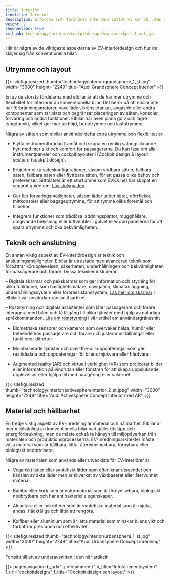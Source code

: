 ```yaml
---
title: Interiör
linktitle: Interiör
description: Elfordon (EV) förändrar inte bara sättet vi kör på, utan också hur vi designar bilinteriörer. Elbilar erbjuder nya möjligheter och utmaningar för bilinredare, som ska balansera funktionalitet, komfort, estetik och hållbarhet.
weight: 2
shownavtabs: true
xsthumb: technology/interior/cockpitdesign/hiphixcockpit_1_xst.jpg
---
```

<!-- markdownlint-disable MD033 -->
Här är några av de viktigaste aspekterna av EV-interiördesign och hur de skiljer sig från konventionella bilar.

## Utrymme och layout

{{< sitefiguresized thumb="technology/interior/grandsphere_1_st.jpg" width="3000" height="2249" title="Audi Grandsphere Concept interior" >}}

En av de största fördelarna med elbilar är att de har mer utrymme och flexibilitet för interiörer än konventionella bilar. Det beror på att elbilar inte har förbränningsmotorer, växellådor, bränsletankar, avgasrör eller andra komponenter som tar plats och begränsar placeringen av säten, konsoler, förvaring och andra funktioner. Elbilar har även plana golv och lägre tyngdpunkt, vilket ger mer takhöjd, benutrymme och lastutrymme.

Några av sätten som elbilar använder detta extra utrymme och flexibilitet är:

- Flytta instrumentbrädan framåt och skapa en rymlig salongsliknande hytt med mer sikt och komfort för passagerarna. Du kan läsa om alla instrumentpaneler och cockpitlayouter i [Cockpit design & layout section] (cockpit design).

- Erbjuder olika säteskonfigurationer, såsom vridbara säten, fällbara säten, fällbara säten eller flyttbara säten, för att passa olika behov och preferenser. Sittplatser är ett stort ämne som EVKX.net har skapat en separat guide om. [Läs stolsguiden](../seats/).

- Ger fler förvaringsmöjligheter, såsom lådor under sätet, dörrfickor, mittkonsoler eller bagageutrymme, för att rymma olika föremål och tillbehör.

- Integrera funktioner som trådlösa laddningsplattor, mugghållare, omgivande belysning eller luftventiler i golvet eller dörrpanelerna för att spara utrymme och öka bekvämligheten.

## Teknik och anslutning

En annan viktig aspekt av EV-interiördesign är teknik och anslutningsmöjligheter. Elbilar är utrustade med avancerad teknik som förbättrar körupplevelsen, säkerheten, underhållningen och bekvämligheten för passagerare och förare. Dessa tekniker inkluderar:

– Digitala skärmar och pekskärmar som ger information och styrning för olika funktioner, som hastighetsmätare, navigation, klimatanläggning, underhållningssystem eller förarassistanssystem. [Läs mer om skärmar](../userinterface/screens/) i elbilar i vår användargränssnittsartikel

– Röststyrning och digitala assistenter som låter passagerare och förare interagera med bilen och få tillgång till olika tjänster med hjälp av naturliga språkkommandon. [Läs om röststyrning](../userinterface/screens/) i vår artikel om användargränssnitt

- Biometriska sensorer och kameror som övervakar hälsa, humör eller beteende hos passagerare och förare och justerar inställningar eller funktioner därefter.

- Molnbaserade tjänster och över-the-air-uppdateringar som ger realtidsdata och uppdateringar för bilens mjukvara eller hårdvara.

- Augmented reality (AR) och virtuell verklighet (VR) som projicerar bilder eller information på vindrutan eller fönstren för att skapa uppslukande upplevelser eller hjälpa till med navigering eller säkerhet.

{{< sitefiguresized thumb="technology/interior/activesphereinterior_2_st.jpeg" width="3000" height="2249" title="Audi Activesphere Concept interiör med AR" >}}

## Material och hållbarhet

En tredje viktig aspekt av EV-inredning är material och hållbarhet. Elbilar är mer miljövänliga än konventionella bilar vad gäller utsläpp och energiförbrukning, men de måste också ta hänsyn till miljöpåverkan från materialen och produktionsprocesserna. EV-inredningsarkitekter måste välja material som är hållbara, lätta, återvinningsbara, förnybara eller biologiskt nedbrytbara.

Några av materialen som används eller utvecklats för EV-interiörer är:

- Veganskt läder eller syntetiskt läder som efterliknar utseendet och känslan av äkta läder men är tillverkat av växtbaserat eller återvunnet material.

- Bambu eller kork som är naturmaterial som är förnyelsebara, biologiskt nedbrytbara och har antibakteriella egenskaper.

- Alcantara eller mikrofiber som är syntetiska material som är mjuka, andas, fläcktåliga och lätta att rengöra.

- Kolfiber eller aluminium som är lätta material som minskar bilens vikt och förbättrar prestanda och effektivitet.

{{< sitefiguresized thumb="technology/interior/urbansphere_1_st.jpg" width="3000" height="2249" title="Audi Urbansphere Concept inredning" >}}

Fortsätt till ett av underavsnitten i den här artikeln

{{< pagenavigation b_url="../infotainment/" b_title="Infotainmentsystem" f_url="cockpitdesign/" f_title="Cockpit design och layout" >}}
